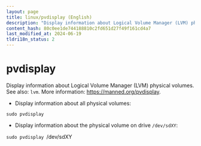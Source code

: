 ```yaml
---
layout: page
title: linux/pvdisplay (English)
description: "Display information about Logical Volume Manager (LVM) physical volumes."
content_hash: 80c0ee1de744188810c2fd651d27f49f161cd4a7
last_modified_at: 2024-06-19
tldri18n_status: 2
---
```

# pvdisplay

Display information about Logical Volume Manager (LVM) physical volumes.
See also: `lvm`.
More information: <https://manned.org/pvdisplay>.

- Display information about all physical volumes:

`sudo pvdisplay`

- Display information about the physical volume on drive `/dev/sdXY`:

`sudo pvdisplay `<span class="tldr-var badge badge-pill bg-dark-lm bg-white-dm text-white-lm text-dark-dm font-weight-bold">/dev/sdXY</span>
